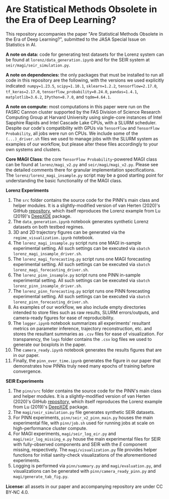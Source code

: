 # Are Statistical Methods Obsolete in the Era of Deep Learning?
This repository accompanies the paper "Are Statistical Methods Obsolete in the Era of Deep Learning?", submitted to the JASA Special Issue on Statistics in AI.

**A note on data:** code for generating test datasets for the Lorenz system can be found at `lorenz/data_generation.ipynb` and for the SEIR system at `seir/magi/seir_simulation.py`.

**A note on dependencies:** the only packages that must be installed to run all code in this repository are the following, with the versions we used explicitly indicated꞉ `numpy=1.23.5`, `scipy=1.10.1`, `sklearn=1.2.2`, `tensorflow=2.17.0`, `tf_keras=2.17.0`, `tensorflow_probability=0.24.0`, `pandas=1.4.1`, `matplotlib=3.6.2`, `IPython=8.7.0`, and `tqdm=4.64.1`.

**A note on compute:** most computations in this paper were run on the FASRC Cannon cluster supported by the FAS Division of Science Research Computing Group at Harvard University using single-core instances of Intel Sapphire Rapids and Intel Cascade Lake CPUs, with a SLURM scheduler. Despite our code's compatibility with GPUs via `TensorFlow` and `TensorFlow Probability`, all jobs were run on CPUs. We include some of the `(...)_driver.sh` files we used to manage jobs with the SLURM system as examples of our workflow, but please alter these files accordingly to your own systems and clusters.

**Core MAGI Class**: the core `TensorFlow Probability`-powered MAGI class can be found at `lorenz/magi_v2.py` and `seir/magi/magi_v2.py`. Please see the detailed comments there for granular implementation specifications. The `lorenz/lorenz_magi_insample.py` script may be a good starting point for understanding the basic functionality of the MAGI class.

**Lorenz Experiments**
1. The `src` folder contains the source code for the PINN's main class and helper modules. It is a slightly-modified version of van Herten (2020)'s GitHub [repository](https://github.com/cianmscannell/pinns/tree/main), which itself reproduces the Lorenz example from Lu (2019)'s [DeepXDE](https://deepxde.readthedocs.io/en/stable/) package.
2. The `data_generation.ipynb` notebook generates synthetic Lorenz datasets on both testbed regimes.
3. 3D and 2D trajectory figures can be generated via the `regime_visualization.ipynb` notebook. 
4. The `lorenz_magi_insample.py` script runs one MAGI in-sample experimental setting. All such settings can be executed via `sbatch lorenz_magi_insample_driver.sh`.
5. The `lorenz_magi_forecasting.py` script runs one MAGI forecasting experimental setting. All such settings can be executed via `sbatch lorenz_magi_forecasting_driver.sh`.
6. The `lorenz_pinn_insample.py` script runs one PINN in-sample experimental setting. All such settings can be executed via `sbatch lorenz_pinn_insample_driver.sh`.
7. The `lorenz_pinn_forecasting.py` script runs one PINN forecasting experimental setting. All such settings can be executed via `sbatch lorenz_pinn_forecasting_driver.sh`.
9. As examples of our workflow, we also include empty directories intended to store files such as raw results, SLURM errors/outputs, and camera-ready figures for ease of reproducibility.
10. The `logger.ipynb` notebook summarizes all experiments' resultant metrics on parameter inference, trajectory reconstruction, etc. and stores the resultant summaries as `.csv` files for ease of visualization. For transparency, the `logs` folder contains the `.csv` log files we used to generate our boxplots in the paper.
11. The `camera_ready.ipynb` notebook generates the results figures that are in our paper.
12. Finally, the `pinn_over_time.ipynb` generates the figure in our paper that demonstrates how PINNs truly need many epochs of training before convergence.

**SEIR Experiments**
1. The `pinn/src` folder contains the source code for the PINN's main class and helper modules. It is a slightly-modified version of van Herten (2020)'s GitHub [repository](https://github.com/cianmscannell/pinns/tree/main), which itself reproduces the Lorenz example from Lu (2019)'s [DeepXDE](https://deepxde.readthedocs.io/en/stable/) package.
2. The `magi/seir_simulation.py` file generates synthetic SEIR datasets.
3. For PINN experiments, `pinn/seir_v2_pinn_main.py` houses the main experimental file, with `pinn/job.sh` used for running jobs at scale on high-performance cluster compute.
4. For MAGI experiments, `magi/seir_log_eir.py` and `magi/seir_log_missing_e.py` house the main experimental files for SEIR with fully-observed components and SEIR with the $E$ component missing, respectively. The `magi/visualization.py` file provides helper functions for initial sanity-check visualizations of the aforementioned experiments.
5. Logging is performed via `pinn/summary.py` and `magi/evaluation.py`, and visualizations can be generated with `pinn/camera_ready_pinn.py` and `magi/generate_tab_fig.py`.

**License꞉** all assets in our paper and accompanying repository are under CC BY‑NC 4.0.

